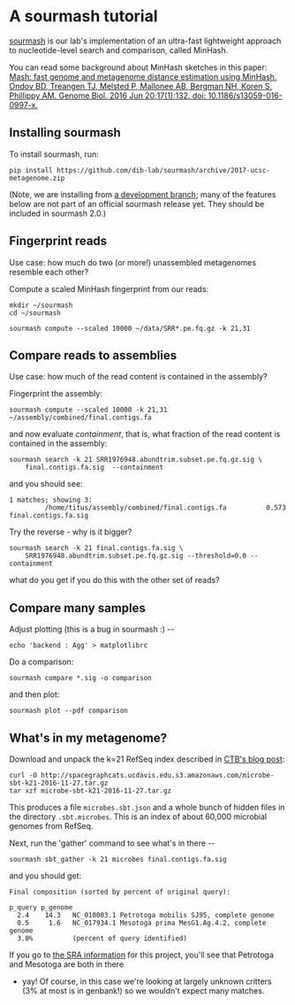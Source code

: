# A sourmash tutorial

[sourmash](http://sourmash.readthedocs.io/en/latest/) is our lab's
implementation of an ultra-fast lightweight approach to
nucleotide-level search and comparison, called MinHash.

You can read some background about MinHash sketches in this paper:
[Mash: fast genome and metagenome distance estimation using MinHash. Ondov BD, Treangen TJ, Melsted P, Mallonee AB, Bergman NH, Koren S, Phillippy AM. Genome Biol. 2016 Jun 20;17(1):132. doi: 10.1186/s13059-016-0997-x.](http://genomebiology.biomedcentral.com/articles/10.1186/s13059-016-0997-x)

## Installing sourmash

To install sourmash, run:

```
pip install https://github.com/dib-lab/sourmash/archive/2017-ucsc-metagenome.zip
```

(Note, we are installing from [a development branch](https://github.com/dib-lab/sourmash/pull/188); many of the features below are not part of an official sourmash release yet.  They should be included in sourmash 2.0.)

## Fingerprint reads

Use case: how much do two (or more!) unassembled metagenomes resemble each
other?

Compute a scaled MinHash fingerprint from our reads:

```
mkdir ~/sourmash
cd ~/sourmash

sourmash compute --scaled 10000 ~/data/SRR*.pe.fq.gz -k 21,31
```

## Compare reads to assemblies

Use case: how much of the read content is contained in the assembly?

Fingerprint the assembly:

```
sourmash compute --scaled 10000 -k 21,31 ~/assembly/combined/final.contigs.fa
```

and now evaluate *containment*, that is, what fraction of the read content is
contained in the assembly:

```
sourmash search -k 21 SRR1976948.abundtrim.subset.pe.fq.gz.sig \
    final.contigs.fa.sig  --containment
```

and you should see:

```
1 matches; showing 3:
         /home/titus/assembly/combined/final.contigs.fa          0.573   final.contigs.fa.sig
```


Try the reverse - why is it bigger?
         
```
sourmash search -k 21 final.contigs.fa.sig \
    SRR1976948.abundtrim.subset.pe.fq.gz.sig --threshold=0.0 --containment
```

what do you get if you do this with the other set of reads?

## Compare many samples

Adjust plotting (this is a bug in sourmash :) --
```
echo 'backend : Agg' > matplotlibrc
```

Do a comparison:

```
sourmash compare *.sig -o comparison
```

and then plot:

```
sourmash plot --pdf comparison
```

## What's in my metagenome?

Download and unpack the k=21 RefSeq index described in
[CTB's blog post](http://ivory.idyll.org/blog/2016-sourmash-sbt-more.html):

```
curl -O http://spacegraphcats.ucdavis.edu.s3.amazonaws.com/microbe-sbt-k21-2016-11-27.tar.gz
tar xzf microbe-sbt-k21-2016-11-27.tar.gz
```

This produces a file `microbes.sbt.json` and a whole bunch of hidden
files in the directory `.sbt.microbes`.  This is an index of about 60,000
microbial genomes from RefSeq.

Next, run the 'gather' command to see what's in there --
```
sourmash sbt_gather -k 21 microbes final.contigs.fa.sig
```

and you should get:

```
Final composition (sorted by percent of original query):

p_query p_genome
  2.4    14.3   NC_010003.1 Petrotoga mobilis SJ95, complete genome
  0.5     1.6   NC_017934.1 Mesotoga prima MesG1.Ag.4.2, complete genome
  3.0%          (percent of query identified)
```

If you go to
[the SRA information](https://www.ncbi.nlm.nih.gov/bioproject/PRJNA278302)
for this project, you'll see that Petrotoga and Mesotoga are both in there
- yay!  Of course, in this case we're looking at largely unknown
critters (3% at most is in genbank!) so we wouldn't expect many
matches.
